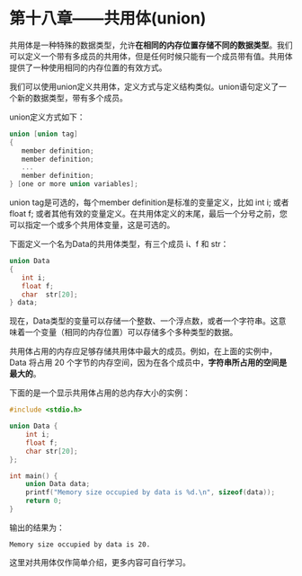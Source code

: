 # 第十八章——共用体(union)

共用体是一种特殊的数据类型，允许**在相同的内存位置存储不同的数据类型**。我们可以定义一个带有多成员的共用体，但是任何时候只能有一个成员带有值。共用体提供了一种使用相同的内存位置的有效方式。

我们可以使用union定义共用体，定义方式与定义结构类似。union语句定义了一个新的数据类型，带有多个成员。

union定义方式如下：

```c
union [union tag]
{
   member definition;
   member definition;
   ...
   member definition;
} [one or more union variables];
```

union tag是可选的，每个member definition是标准的变量定义，比如 int i; 或者 float f; 或者其他有效的变量定义。在共用体定义的末尾，最后一个分号之前，您可以指定一个或多个共用体变量，这是可选的。

下面定义一个名为Data的共用体类型，有三个成员 i、f 和 str：

```c
union Data
{
   int i;
   float f;
   char  str[20];
} data;
```

现在，Data类型的变量可以存储一个整数、一个浮点数，或者一个字符串。这意味着一个变量（相同的内存位置）可以存储多个多种类型的数据。

共用体占用的内存应足够存储共用体中最大的成员。例如，在上面的实例中，Data 将占用 20 个字节的内存空间，因为在各个成员中，**字符串所占用的空间是最大的**。

下面的是一个显示共用体占用的总内存大小的实例：

```c
#include <stdio.h>

union Data {
    int i;
    float f;
    char str[20];
};

int main() {
    union Data data;
    printf("Memory size occupied by data is %d.\n", sizeof(data));
    return 0;
}
```

输出的结果为：

```plaintext
Memory size occupied by data is 20.
```

这里对共用体仅作简单介绍，更多内容可自行学习。
